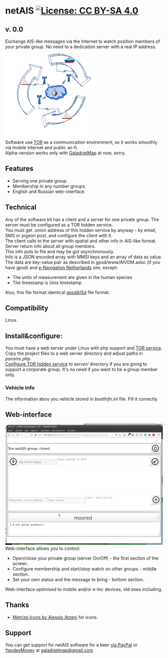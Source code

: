 # netAIS [![License: CC BY-SA 4.0](https://img.shields.io/badge/License-CC%20BY--SA%204.0-lightgrey.svg)](https://creativecommons.org/licenses/by-sa/4.0/)

## v. 0.0

Exchange AIS-like messages via the Internet to watch position members of your private group. No need to a dedication server with a real IP address.  

![scheme](screenshots/art.png)   
Software use [TOR](torproject.org) as a communication environment, so it works smoothly via mobile internet and public wi-fi.  
Alpha-version works only with [GaladrielMap](http://galadrielmap.hs-yachten.at/) at now, sorry.

## Features
* Serving one private group.
* Membership in any number groups.
* English and Russian web-interface.

## Technical
Any of the software kit has a client and a server for one private group. The server must be configured as a TOR hidden service.  
You must get .onion address of this hidden service by anyway - by email, SMS or pigeon post, and configure the client with it.  
The client calls to the server with spatial and other info in AIS-like format. Server return info about all group members.  
This info puts to file and may be got asynchronously.  
Info is a JSON encoded array with MMSI keys and an array of data as value. The data are key-value pair as described in gpsd/www/AIVDM.adoc (if you have gpsd) and [e-Navigation Netherlands](http://www.e-navigation.nl/system-messages) site, except:

* The units of measurement are given in the human species
* The timestamp  is Unix timestamp

Also, this file format identical  [gpsdAISd](https://github.com/VladimirKalachikhin/gpsdAISd) file format.

## Compatibility
Linux. 

## Install&configure:
You must have a web server under Linux with php support and [TOR service](https://2019.www.torproject.org/docs/tor-manual.html.en).
Copy the project files to a web server directory and adjust paths in _params.php_.  
[Configure TOR hidden service](https://2019.www.torproject.org/docs/tor-onion-service.html.en) to _server/_ directory if you are going to support a corporate group. It's no need if you want to be a group member only.  

### Vehicle info
The information abou you vehicle stored in _boatInfo.ini_ file. Fill it correctly.

## Web-interface
![screen](screenshots/s1.png)   
Web-interface allows you to control: 

* Open/close your private group (server On/Off) - the first section of the screen.
* Configure membership and start/stop watch on other groups - middle section.
* Set your own status and the message to bring - bottom section.

Web-interface optimised to mobile and/or e-Inc devices, old ones including.

## Thanks
* [Metrize Icons by Alessio Atzeni](https://icon-icons.com/pack/Metrize-Icons/1130) for icons.
## Support
You can get support for netAIS software for a beer [via PayPal](https://paypal.me/VladimirKalachikhin) or [YandexMoney](https://yasobe.ru/na/galadrielmap) at [galadrielmap@gmail.com](mailto:galadrielmap@gmail.com)  